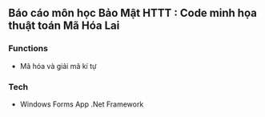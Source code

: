 
## Báo cáo môn học Bảo Mật HTTT : Code minh họa thuật toán Mã Hóa Lai


### Functions

- Mã hóa và giải mã kí tự 



### Tech

- Windows Forms App .Net Framework


